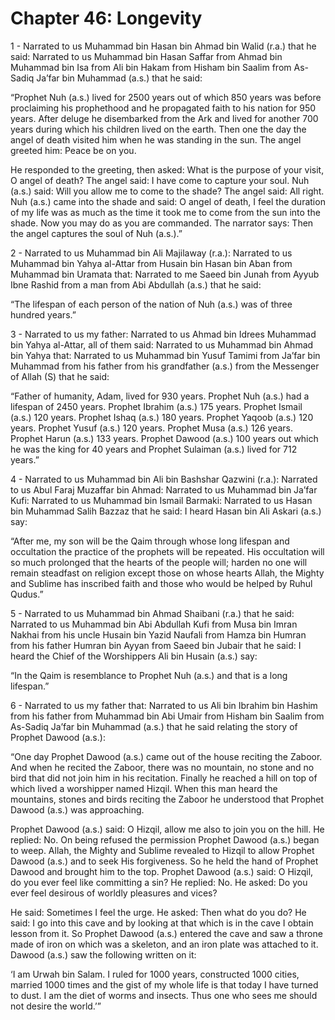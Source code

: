 Chapter 46: Longevity
=====================

1 - Narrated to us Muhammad bin Hasan bin Ahmad bin Walid (r.a.) that he
said: Narrated to us Muhammad bin Hasan Saffar from Ahmad bin Muhammad
bin Isa from Ali bin Hakam from Hisham bin Saalim from As-Sadiq Ja’far
bin Muhammad (a.s.) that he said:

“Prophet Nuh (a.s.) lived for 2500 years out of which 850 years was
before proclaiming his prophethood and he propagated faith to his nation
for 950 years. After deluge he disembarked from the Ark and lived for
another 700 years during which his children lived on the earth. Then one
the day the angel of death visited him when he was standing in the sun.
The angel greeted him: Peace be on you.

He responded to the greeting, then asked: What is the purpose of your
visit, O angel of death? The angel said: I have come to capture your
soul. Nuh (a.s.) said: Will you allow me to come to the shade? The angel
said: All right. Nuh (a.s.) came into the shade and said: O angel of
death, I feel the duration of my life was as much as the time it took me
to come from the sun into the shade. Now you may do as you are
commanded. The narrator says: Then the angel captures the soul of Nuh
(a.s.).”

2 - Narrated to us Muhammad bin Ali Majilaway (r.a.): Narrated to us
Muhammad bin Yahya al-Attar from Husain bin Hasan bin Aban from Muhammad
bin Uramata that: Narrated to me Saeed bin Junah from Ayyub Ibne Rashid
from a man from Abi Abdullah (a.s.) that he said:

“The lifespan of each person of the nation of Nuh (a.s.) was of three
hundred years.”

3 - Narrated to us my father: Narrated to us Ahmad bin Idrees Muhammad
bin Yahya al-Attar, all of them said: Narrated to us Muhammad bin Ahmad
bin Yahya that: Narrated to us Muhammad bin Yusuf Tamimi from Ja’far bin
Muhammad from his father from his grandfather (a.s.) from the Messenger
of Allah (S) that he said:

“Father of humanity, Adam, lived for 930 years. Prophet Nuh (a.s.) had a
lifespan of 2450 years. Prophet Ibrahim (a.s.) 175 years. Prophet Ismail
(a.s.) 120 years. Prophet Ishaq (a.s.) 180 years. Prophet Yaqoob (a.s.)
120 years. Prophet Yusuf (a.s.) 120 years. Prophet Musa (a.s.) 126
years. Prophet Harun (a.s.) 133 years. Prophet Dawood (a.s.) 100 years
out which he was the king for 40 years and Prophet Sulaiman (a.s.) lived
for 712 years.”

4 - Narrated to us Muhammad bin Ali bin Bashshar Qazwini (r.a.):
Narrated to us Abul Faraj Muzaffar bin Ahmad: Narrated to us Muhammad
bin Ja’far Kufi: Narrated to us Muhammad bin Ismail Barmaki: Narrated to
us Hasan bin Muhammad Salih Bazzaz that he said: I heard Hasan bin Ali
Askari (a.s.) say:

“After me, my son will be the Qaim through whose long lifespan and
occultation the practice of the prophets will be repeated. His
occultation will so much prolonged that the hearts of the people will;
harden no one will remain steadfast on religion except those on whose
hearts Allah, the Mighty and Sublime has inscribed faith and those who
would be helped by Ruhul Qudus.”

5 - Narrated to us Muhammad bin Ahmad Shaibani (r.a.) that he said:
Narrated to us Muhammad bin Abi Abdullah Kufi from Musa bin Imran Nakhai
from his uncle Husain bin Yazid Naufali from Hamza bin Humran from his
father Humran bin Ayyan from Saeed bin Jubair that he said: I heard the
Chief of the Worshippers Ali bin Husain (a.s.) say:

“In the Qaim is resemblance to Prophet Nuh (a.s.) and that is a long
lifespan.”

6 - Narrated to us my father that: Narrated to us Ali bin Ibrahim bin
Hashim from his father from Muhammad bin Abi Umair from Hisham bin
Saalim from As-Sadiq Ja’far bin Muhammad (a.s.) that he said relating
the story of Prophet Dawood (a.s.):

“One day Prophet Dawood (a.s.) came out of the house reciting the
Zaboor. And when he recited the Zaboor, there was no mountain, no stone
and no bird that did not join him in his recitation. Finally he reached
a hill on top of which lived a worshipper named Hizqil. When this man
heard the mountains, stones and birds reciting the Zaboor he understood
that Prophet Dawood (a.s.) was approaching.

Prophet Dawood (a.s.) said: O Hizqil, allow me also to join you on the
hill. He replied: No. On being refused the permission Prophet Dawood
(a.s.) began to weep. Allah, the Mighty and Sublime revealed to Hizqil
to allow Prophet Dawood (a.s.) and to seek His forgiveness. So he held
the hand of Prophet Dawood and brought him to the top. Prophet Dawood
(a.s.) said: O Hizqil, do you ever feel like committing a sin? He
replied: No. He asked: Do you ever feel desirous of worldly pleasures
and vices?

He said: Sometimes I feel the urge. He asked: Then what do you do? He
said: I go into this cave and by looking at that which is in the cave I
obtain lesson from it. So Prophet Dawood (a.s.) entered the cave and saw
a throne made of iron on which was a skeleton, and an iron plate was
attached to it. Dawood (a.s.) saw the following written on it:

‘I am Urwah bin Salam. I ruled for 1000 years, constructed 1000 cities,
married 1000 times and the gist of my whole life is that today I have
turned to dust. I am the diet of worms and insects. Thus one who sees me
should not desire the world.’”


